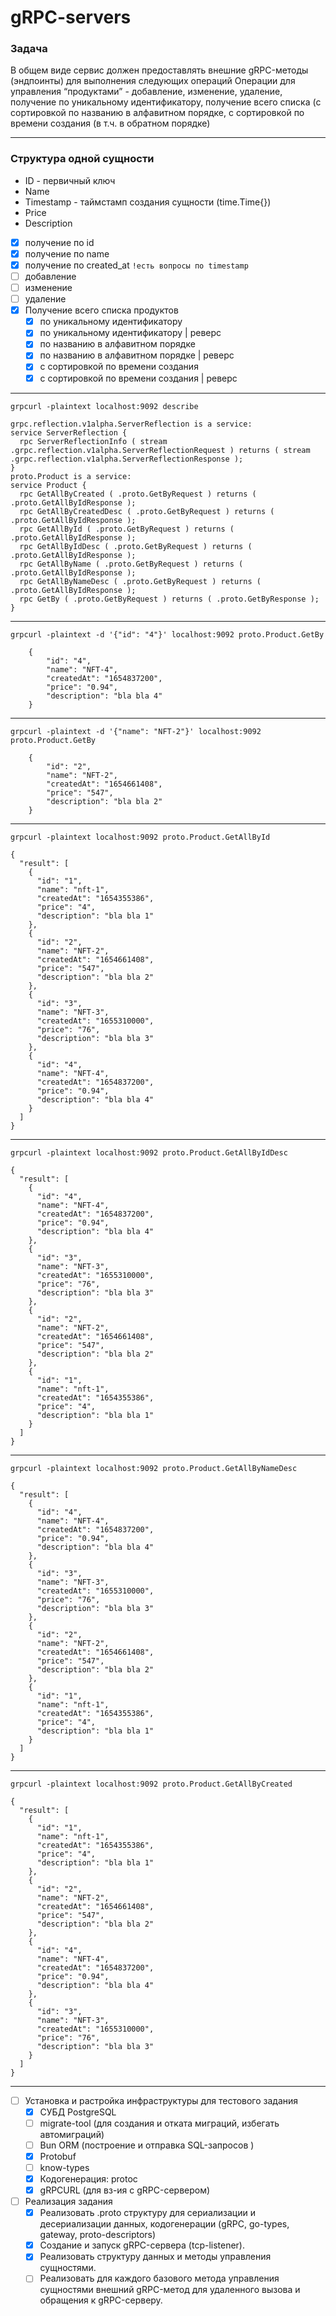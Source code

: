 gRPC-servers
================

### Задача
В общем виде сервис должен предоставлять внешние gRPC-методы (эндпоинты) для выполнения следующих операций
Операции для управления “продуктами” - добавление, изменение, удаление, получение по уникальному идентификатору, получение всего списка (с сортировкой по названию в алфавитном порядке, с сортировкой по времени создания (в т.ч. в обратном порядке)

---

### Структура одной сущности
- ID - первичный ключ
- Name
- Timestamp - таймстамп создания сущности (time.Time{})
- Price
- Description


- [x] получение по id
- [x] получение по name
- [x] получение по created_at `!есть вопросы по timestamp`
- [ ] добавление
- [ ] изменение
- [ ] удаление
- [x] Получение всего списка продуктов
  - [x] по уникальному идентификатору
  - [x] по уникальному идентификатору  | реверс
  - [x] по названию в алфавитном порядке
  - [x] по названию в алфавитном порядке  | реверс
  - [x] с сортировкой по времени создания
  - [x] с сортировкой по времени создания | реверс
---
```
grpcurl -plaintext localhost:9092 describe

grpc.reflection.v1alpha.ServerReflection is a service:
service ServerReflection {
  rpc ServerReflectionInfo ( stream .grpc.reflection.v1alpha.ServerReflectionRequest ) returns ( stream .grpc.reflection.v1alpha.ServerReflectionResponse );
}
proto.Product is a service:
service Product {
  rpc GetAllByCreated ( .proto.GetByRequest ) returns ( .proto.GetAllByIdResponse );
  rpc GetAllByCreatedDesc ( .proto.GetByRequest ) returns ( .proto.GetAllByIdResponse );
  rpc GetAllById ( .proto.GetByRequest ) returns ( .proto.GetAllByIdResponse );
  rpc GetAllByIdDesc ( .proto.GetByRequest ) returns ( .proto.GetAllByIdResponse );
  rpc GetAllByName ( .proto.GetByRequest ) returns ( .proto.GetAllByIdResponse );
  rpc GetAllByNameDesc ( .proto.GetByRequest ) returns ( .proto.GetAllByIdResponse );
  rpc GetBy ( .proto.GetByRequest ) returns ( .proto.GetByResponse );
}
```
---
```
grpcurl -plaintext -d '{"id": "4"}' localhost:9092 proto.Product.GetBy

    {
        "id": "4",
        "name": "NFT-4",
        "createdAt": "1654837200",
        "price": "0.94",
        "description": "bla bla 4"
    }
```
---
```
grpcurl -plaintext -d '{"name": "NFT-2"}' localhost:9092 proto.Product.GetBy

    {
        "id": "2",
        "name": "NFT-2",
        "createdAt": "1654661408",
        "price": "547",
        "description": "bla bla 2"
    }
```
---
```
grpcurl -plaintext localhost:9092 proto.Product.GetAllById

{
  "result": [
    {
      "id": "1",
      "name": "nft-1",
      "createdAt": "1654355386",
      "price": "4",
      "description": "bla bla 1"
    },
    {
      "id": "2",
      "name": "NFT-2",
      "createdAt": "1654661408",
      "price": "547",
      "description": "bla bla 2"
    },
    {
      "id": "3",
      "name": "NFT-3",
      "createdAt": "1655310000",
      "price": "76",
      "description": "bla bla 3"
    },
    {
      "id": "4",
      "name": "NFT-4",
      "createdAt": "1654837200",
      "price": "0.94",
      "description": "bla bla 4"
    }
  ]
}
```
---
```
grpcurl -plaintext localhost:9092 proto.Product.GetAllByIdDesc

{
  "result": [
    {
      "id": "4",
      "name": "NFT-4",
      "createdAt": "1654837200",
      "price": "0.94",
      "description": "bla bla 4"
    },
    {
      "id": "3",
      "name": "NFT-3",
      "createdAt": "1655310000",
      "price": "76",
      "description": "bla bla 3"
    },
    {
      "id": "2",
      "name": "NFT-2",
      "createdAt": "1654661408",
      "price": "547",
      "description": "bla bla 2"
    },
    {
      "id": "1",
      "name": "nft-1",
      "createdAt": "1654355386",
      "price": "4",
      "description": "bla bla 1"
    }
  ]
}
```
---
```
grpcurl -plaintext localhost:9092 proto.Product.GetAllByNameDesc

{
  "result": [
    {
      "id": "4",
      "name": "NFT-4",
      "createdAt": "1654837200",
      "price": "0.94",
      "description": "bla bla 4"
    },
    {
      "id": "3",
      "name": "NFT-3",
      "createdAt": "1655310000",
      "price": "76",
      "description": "bla bla 3"
    },
    {
      "id": "2",
      "name": "NFT-2",
      "createdAt": "1654661408",
      "price": "547",
      "description": "bla bla 2"
    },
    {
      "id": "1",
      "name": "nft-1",
      "createdAt": "1654355386",
      "price": "4",
      "description": "bla bla 1"
    }
  ]
}
```
---
```
grpcurl -plaintext localhost:9092 proto.Product.GetAllByCreated

{
  "result": [
    {
      "id": "1",
      "name": "nft-1",
      "createdAt": "1654355386",
      "price": "4",
      "description": "bla bla 1"
    },
    {
      "id": "2",
      "name": "NFT-2",
      "createdAt": "1654661408",
      "price": "547",
      "description": "bla bla 2"
    },
    {
      "id": "4",
      "name": "NFT-4",
      "createdAt": "1654837200",
      "price": "0.94",
      "description": "bla bla 4"
    },
    {
      "id": "3",
      "name": "NFT-3",
      "createdAt": "1655310000",
      "price": "76",
      "description": "bla bla 3"
    }
  ]
}
```
---

- [ ] Установка и растройка инфраструктуры для тестового задания
  - [x] СУБД PostgreSQL
  - [ ] migrate-tool (для создания и отката миграций, избегать автомиграций)
  - [ ] Bun ORM (построение и отправка SQL-запросов )
  - [x] Protobuf
  - [ ] know-types
  - [x] Кодогенерация: protoc
  - [x] gRPCURL (для вз-ия с gRPC-сервером)

- [ ] Реализация задания
  - [x] Реализовать .proto структуру для сериализации и десериализации данных, кодогенерации (gRPC, go-types, gateway, proto-descriptors)
  - [x] Создание и запуск gRPC-сервера (tcp-listener).  
  - [x] Реализовать структуру данных и методы управления сущностями.
  - [ ] Реализовать для каждого базового метода управления сущностями внешний gRPC-метод для удаленного вызова и обращения к gRPC-серверу.